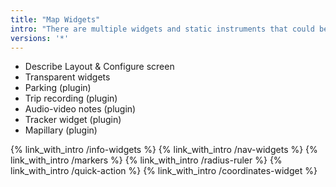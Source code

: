 ```yaml
---
title: "Map Widgets"
intro: "There are multiple widgets and static instruments that could be overlaid & interacted with the map"
versions: '*'
---
```


- Describe  Layout & Configure screen
- Transparent widgets
- Parking (plugin)
- Trip recording (plugin)
- Audio-video notes (plugin)
- Tracker widget (plugin)
- Mapillary (plugin)

{% link_with_intro /info-widgets %}
{% link_with_intro /nav-widgets %}
{% link_with_intro /markers %}
{% link_with_intro /radius-ruler %}
{% link_with_intro /quick-action %}
{% link_with_intro /coordinates-widget %}
